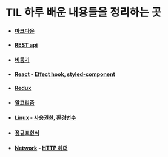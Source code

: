 # TIL 하루 배운 내용들을 정리하는 곳
+ #### [마크다운](https://github.com/gozld5153/TIL/blob/main/%EB%A7%88%ED%81%AC%EB%8B%A4%EC%9A%B4/%EB%A7%88%ED%81%AC%EB%8B%A4%EC%9A%B4.md)
+ #### [REST api](https://github.com/gozld5153/TIL/blob/main/Network/REST%20api.md)
+ #### [비동기](https://github.com/gozld5153/TIL/blob/main/%EB%B9%84%EB%8F%99%EA%B8%B0/%EB%B9%84%EB%8F%99%EA%B8%B0.md)
+ #### [React](https://github.com/gozld5153/TIL/tree/main/React) - [Effect hook](https://github.com/gozld5153/TIL/blob/main/React/Effect%20Hook.md), [styled-component](https://github.com/gozld5153/TIL/blob/main/React/CSS_in_JS.md)
+ #### [Redux](https://github.com/gozld5153/TIL/blob/main/Redux/Redux.md)
+ #### [알고리즘](https://github.com/gozld5153/TIL/tree/main/%EC%95%8C%EA%B3%A0%EB%A6%AC%EC%A6%98)
+ #### [Linux](https://github.com/gozld5153/TIL/tree/main/Linux) - [사용권한](https://github.com/gozld5153/TIL/blob/main/Linux/%EC%82%AC%EC%9A%A9%EA%B6%8C%ED%99%98.md), [환경변수](https://github.com/gozld5153/TIL/blob/main/Linux/%ED%99%98%EA%B2%BD%EB%B3%80%EC%88%98.md)
+ #### [정규표현식](https://github.com/gozld5153/TIL/blob/main/%EC%A0%95%EA%B7%9C%ED%91%9C%ED%98%84%EC%8B%9D/%EC%A0%95%EA%B7%9C%ED%91%9C%ED%98%84%EC%8B%9D.md)
+ #### [Network](https://github.com/gozld5153/TIL/tree/main/Network) - [HTTP 헤더](https://github.com/gozld5153/TIL/blob/main/Network/HTTP%20%ED%97%A4%EB%8D%94.md)